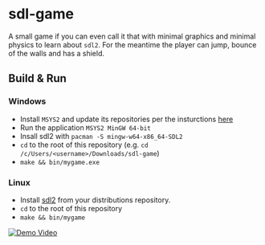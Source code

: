 # sdl-game

A small game if you can even call it that with minimal graphics and minimal physics to learn about `sdl2`. For the meantime the player can jump, bounce of the walls and has a shield.

## Build & Run

### Windows

- Install `MSYS2` and update its repositories per the insturctions [here](https://www.msys2.org/)
- Run the application `MSYS2 MinGW 64-bit`
- Insall sdl2 with `pacman -S mingw-w64-x86_64-SDL2`
- `cd` to the root of this repository (e.g. `cd /c/Users/<username>/Downloads/sdl-game`)
- `make && bin/mygame.exe`

### Linux

- Install [sdl2](https://www.libsdl.org/index.php) from your distributions repository.
- `cd` to the root of this repository
- `make && bin/mygame`


[![Demo Video](https://i.imgur.com/jR69fTk.png)](https://streamable.com/66bor "Demo Video")



